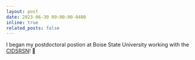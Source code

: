 ```yaml
---
layout: post
date: 2023-06-30 09:00:00-0400
inline: true
related_posts: false
---
```


I began my postdoctoral postion at Boise State University working with the [CIDSRSN](https://www.boisestate.edu/physics-cidsrsn/meet-the-team/)! :telescope:
